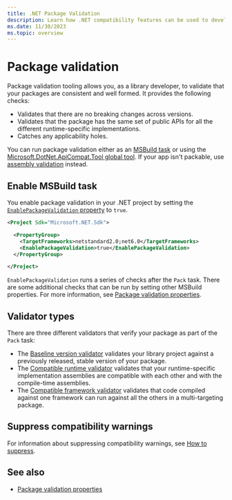 ```yaml
---
title: .NET Package Validation
description: Learn how .NET compatibility features can be used to develop consistent and well-formed multi-targeting packages.
ms.date: 11/30/2023
ms.topic: overview
---
```


# Package validation

Package validation tooling allows you, as a library developer, to validate that your packages are consistent and well formed. It provides the following checks:

- Validates that there are no breaking changes across versions.
- Validates that the package has the same set of public APIs for all the different runtime-specific implementations.
- Catches any applicability holes.

You can run package validation either as an [MSBuild task](#enable-msbuild-task) or using the [Microsoft.DotNet.ApiCompat.Tool global tool](../global-tool.md). If your app isn't packable, use [assembly validation](../assembly-validation.md) instead.

## Enable MSBuild task

You enable package validation in your .NET project by setting the [`EnablePackageValidation` property](../../../core/project-sdk/msbuild-props.md#enablepackagevalidation) to `true`.

```xml
<Project Sdk="Microsoft.NET.Sdk">

  <PropertyGroup>
    <TargetFrameworks>netstandard2.0;net6.0</TargetFrameworks>
    <EnablePackageValidation>true</EnablePackageValidation>
  </PropertyGroup>

</Project>
```

`EnablePackageValidation` runs a series of checks after the `Pack` task. There are some additional checks that can be run by setting other MSBuild properties. For more information, see [Package validation properties](../../../core/project-sdk/msbuild-props.md#package-validation-properties).

## Validator types

There are three different validators that verify your package as part of the `Pack` task:

- The [Baseline version validator](baseline-version-validator.md) validates your library project against a previously released, stable version of your package.
- The [Compatible runtime validator](compatible-framework-validator.md) validates that your runtime-specific implementation assemblies are compatible with each other and with the compile-time assemblies.
- The [Compatible framework validator](compatible-framework-in-package-validator.md) validates that code compiled against one framework can run against all the others in a multi-targeting package.

## Suppress compatibility warnings

For information about suppressing compatibility warnings, see [How to suppress](../diagnostic-ids.md#how-to-suppress).

## See also

- [Package validation properties](../../../core/project-sdk/msbuild-props.md#package-validation-properties)
